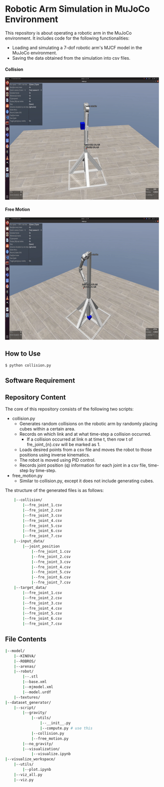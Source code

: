 
# Robotic Arm Simulation in MuJoCo Environment
 
This repository is about operating a robotic arm in the MuJoCo environment. It includes code for the following functionalities:
 
- Loading and simulating a 7-dof robotic arm's MJCF model in the MuJoCo environment.
- Saving the data obtained from the simulation into csv files.
 
#### Collision

<img src="images/collision.gif" width="700" height="400">

#### Free Motion

<img src="images/free_motion.gif" width="700" height="400">


## How to Use
 
```bash
$ python collision.py
```

## Software Requirement


## Repository Content
The core of this repository consists of the following two scripts:

- collision.py
    - Generates random collisions on the robotic arm by randomly placing cubes within a certain area.
    - Records on which link and at what time-step a collision occurred.
        - If a collision occurred at link n at time t, then row t of fre_joint_{n}.csv will be marked as 1.
    - Loads desired points from a csv file and moves the robot to those positions using inverse kinematics.
    - The robot is moved using PID control.
    - Records joint position (q) information for each joint in a csv file, time-step by time-step.
- free_motion.py
    - Similar to collision.py, except it does not include generating cubes.

The structure of the generated files is as follows:

```bash
    |--collision/
        |--fre_joint_1.csv
        |--fre_joint_2.csv
        |--fre_joint_3.csv
        |--fre_joint_4.csv
        |--fre_joint_5.csv
        |--fre_joint_6.csv
        |--fre_joint_7.csv
    |--input_data/
        |--joint_position
            |--fre_joint_1.csv
            |--fre_joint_2.csv
            |--fre_joint_3.csv
            |--fre_joint_4.csv
            |--fre_joint_5.csv
            |--fre_joint_6.csv
            |--fre_joint_7.csv
    |--target_data/
        |--fre_joint_1.csv
        |--fre_joint_2.csv
        |--fre_joint_3.csv
        |--fre_joint_4.csv
        |--fre_joint_5.csv
        |--fre_joint_6.csv
        |--fre_joint_7.csv
```

## File Contents

```bash
|--model/
    |--KINOVA/
    |--ROBROS/
	|--arenas/
    |--robot/
        |--.stl
        |--base.xml
        |--mjmodel.xml
        |--model.urdf
	|--textures/
|--dataset_generator/
	|--script/
        |--gravity/
            |--utils/
                |--__init__.py
                |--compute.py # use this
            |--collision.py 
            |--free_motion.py
        |--no_gravity/
        |--visualization/
            |--visualize.ipynb
|--visualize_workspace/
    |--utils/
        |--plot.ipynb
    |--viz_all.py
    |--viz.py
```


